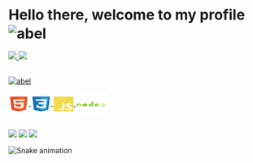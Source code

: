 <h1>Hello there, welcome to my profile   <img align="center" width="100em" alt="abel" src="https://media.giphy.com/media/ukMiDlCmdv2og/giphy.gif?cid=790b7611f653d4b95eedb4d0f2033a0c30002df8efd81177&rid=giphy.gif&ct=g"></h1>


 
 <div>
  <a href="https://github.com/abel56">
  <img height="200em" src="https://github-readme-stats.vercel.app/api?username=abel56&show_icons=true&theme=merko&include_all_commits=true&count_private=true"/>
  <img height="200em" src="https://github-readme-stats.vercel.app/api/top-langs/?username=abel56&layout=merko&langs_count=7&theme=merko"/>
 </div>

 ##  

  <img align="center" width="1000em" height="150em" alt="abel" src="https://media.giphy.com/media/CcwLAV11cALh3OuEJ5/giphy.gif">
 
 <div style="display: inline_block"><br>
  <img align="center" alt="Abel-HTML" height="30" width="40" src="https://raw.githubusercontent.com/devicons/devicon/master/icons/html5/html5-original.svg">
  <img align="center" alt="Abel-CSS" height="30" width="40" src="https://raw.githubusercontent.com/devicons/devicon/master/icons/css3/css3-original.svg">
  <img align="center" alt="Abel-Js" height="30" width="40" src="https://raw.githubusercontent.com/devicons/devicon/master/icons/javascript/javascript-plain.svg">
  <img align="center" alt="Abel-Js" height="40" width="60" src="https://raw.githubusercontent.com/devicons/devicon/master/icons/nodejs/nodejs-plain-wordmark.svg">  
 </div>


 
  ##
  
  <div> 
  <a href = "mailto:abeldev56@gmail.com"><img src="https://img.shields.io/badge/-Gmail-%23333?style=for-the-badge&logo=gmail&logoColor=white" target="_blank"></a>
  <a href="https://www.linkedin.com/in/abel-goncalves-572736218" target="_blank"><img src="https://img.shields.io/badge/-LinkedIn-%230077B5?style=for-the-badge&logo=linkedin&logoColor=white" target="_blank"></a> 
    <a href="https://www.linkedin.com/in/abel-goncalves-572736218" target="_blank"><img src="https://img.shields.io/badge/Facebook-1877F2?style=for-the-badge&logo=facebook&logoColor=white" target="_blank"></a> 
 </div>

  	 
  ![Snake animation](https://github.com/abel56/abel56/blob/output/github-contribution-grid-snake.svg)
   

